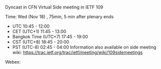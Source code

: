 Dyncast in CFN Virtual Side meeting in IETF 109

Time: 
Wed (Nov 18) , 75min, 5 min after plenary ends
  - UTC 10:45 - 12:00
  - CET (UTC+1) 11:45 - 13:00
  - Bangkok Time (UTC+7) 17:45 - 19:00
  - CST (UTC+8) 18:45 - 20:00
  - PST (UTC-8) 02:45 - 04:00
Information also available on side meeting wiki: https://trac.ietf.org/trac/ietf/meeting/wiki/109sidemeetings

Webex: 

